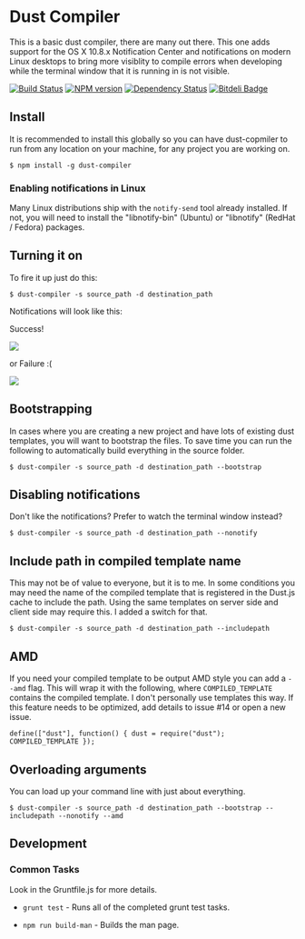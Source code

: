 # Dust Compiler
This is a basic dust compiler, there are many out there. This one adds support
for the OS X 10.8.x Notification Center and notifications on modern Linux
desktops to bring more visiblity to compile errors when developing while the
terminal window that it is running in is not visible.

[![Build Status](https://travis-ci.org/jamsyoung/dust-compiler.png)](https://travis-ci.org/jamsyoung/dust-compiler)
[![NPM version](https://badge.fury.io/js/dust-compiler.png)](http://badge.fury.io/js/dust-compiler)
[![Dependency Status](https://gemnasium.com/jamsyoung/dust-compiler.png)](https://gemnasium.com/jamsyoung/dust-compiler)
[![Bitdeli Badge](https://d2weczhvl823v0.cloudfront.net/jamsyoung/dust-compiler/trend.png)](https://bitdeli.com/free "Bitdeli Badge")


## Install
It is recommended to install this globally so you can have dust-copmiler to run
from any location on your machine, for any project you are working on.

    $ npm install -g dust-compiler


### Enabling notifications in Linux
Many Linux distributions ship with the `notify-send` tool already installed.
If not, you will need to install the "libnotify-bin" (Ubuntu) or "libnotify"
(RedHat / Fedora) packages.


## Turning it on
To fire it up just do this:

    $ dust-compiler -s source_path -d destination_path

Notifications will look like this:

Success!

![](http://new.tinygrab.com/d34460e816c9911aabc9cebaa92ac8c13910a39faa.png)

or Failure :(

![](http://new.tinygrab.com/d34460e8169c9c133481adf8a39126e0a40984b603.png)


## Bootstrapping
In cases where you are creating a new project and have lots of existing dust
templates, you will want to bootstrap the files.  To save time you can run
the following to automatically build everything in the source folder.

    $ dust-compiler -s source_path -d destination_path --bootstrap


## Disabling notifications
Don't like the notifications?  Prefer to watch the terminal window instead?

    $ dust-compiler -s source_path -d destination_path --nonotify


## Include path in compiled template name
This may not be of value to everyone, but it is to me.  In some conditions you
may need the name of the compiled template that is registered in the Dust.js
cache to include the path.  Using the same templates on server side and client
side may require this.  I added a switch for that.

    $ dust-compiler -s source_path -d destination_path --includepath


## AMD
If you need your compiled template to be output AMD style you can add a `--amd`
flag.  This will wrap it with the following, where `COMPILED_TEMPLATE` contains
the compiled template.  I don't personally use templates this way. If this
feature needs to be optimized, add details to issue #14 or open a new issue.

    define(["dust"], function() { dust = require("dust"); COMPILED_TEMPLATE });


## Overloading arguments
You can load up your command line with just about everything.

    $ dust-compiler -s source_path -d destination_path --bootstrap --includepath --nonotify --amd


## Development

### Common Tasks
Look in the Gruntfile.js for more details.

- `grunt test` - Runs all of the completed grunt test tasks.

- `npm run build-man` - Builds the man page.
